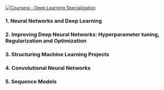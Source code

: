<a href="https://www.coursera.org/specializations/deep-learning"><img src="" title="Coursera - Deep Learning Specialization"></a>

### 1. Neural Networks and Deep Learning
### 2. Improving Deep Neural Networks: Hyperparameter tuning, Regularization and Optimization
### 3. Structuring Machine Learning Projects
### 4. Convolutional Neural Networks
### 5. Sequence Models
